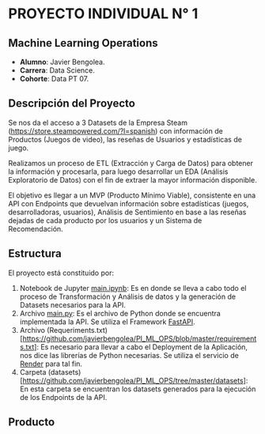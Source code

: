 # PROYECTO INDIVIDUAL N° 1

## Machine Learning Operations

* **Alumno**: Javier Bengolea.
* **Carrera**: Data Science.
* **Cohorte**: Data PT 07.

## Descripción del Proyecto

Se nos da el acceso a 3 Datasets de la Empresa Steam (https://store.steampowered.com/?l=spanish) con información de Productos (Juegos de video), las reseñas de Usuarios y estadísticas de juego.

Realizamos un proceso de ETL (Extracción y Carga de Datos) para obtener la información y procesarla, para luego desarrollar un EDA (Análisis Exploratorio de Datos) con el fin de extraer la mayor información disponible.

El objetivo es llegar a un MVP (Producto Mínimo Viable), consistente en una API con Endpoints que devuelvan información sobre estadísticas (juegos, desarrolladoras, usuarios), Análisis de Sentimiento en base a las reseñas dejadas de cada producto por los usuarios y un Sistema de Recomendación.

## Estructura

El proyecto está constituido por:

1. Notebook de Jupyter [main.ipynb](https://github.com/javierbengolea/PI_ML_OPS/blob/master/main.ipynb): Es en donde se lleva a cabo todo el proceso de Transformación y Análisis de datos y la generación de Datasets necesarios para la API.
2. Archivo [main.py](https://github.com/javierbengolea/PI_ML_OPS/blob/master/main.py): Es el archivo de Python donde se encuentra implementada la API. Se utiliza el Framework [FastAPI](https://fastapi.tiangolo.com/).
3. Archivo (Requeriments.txt)[https://github.com/javierbengolea/PI_ML_OPS/blob/master/requirements.txt]: Es necesario para llevar a cabo el Deployment de la Aplicación, nos dice las librerías de Python necesarias. Se utiliza el servicio de [Render](https://render.com/) para tal fin.
4. Carpeta (datasets)[https://github.com/javierbengolea/PI_ML_OPS/tree/master/datasets]: En esta carpeta se encuentran los datasets generados para la ejecución de los Endpoints de la API.

## Producto




